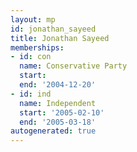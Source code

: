 ```yaml
---
layout: mp
id: jonathan_sayeed
title: Jonathan Sayeed
memberships:
- id: con
  name: Conservative Party
  start: 
  end: '2004-12-20'
- id: ind
  name: Independent
  start: '2005-02-10'
  end: '2005-03-18'
autogenerated: true
---
```

